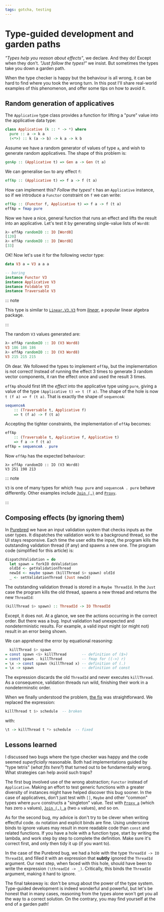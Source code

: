 ```yaml
---
tags: gotcha, testing
---
```


# Type-guided development and garden paths

*"Types help you reason about effects"*, we declare.  And they do!
Except when they don't.  *"Just follow the types!"* we insist.  But
sometimes the types take you down a garden path.

When the type checker is happy but the behaviour is all wrong, it
can be hard to find where you took the wrong turn.  In this post
I'll share real-world examples of this phenomenon, and offer some
tips on how to avoid it.

## Random generation of applicatives

The `Applicative` type class provides a function for lifting a
"pure" value into the applicative data type:

```haskell
class Applicative (k :: * -> *) where
  pure :: a -> k a
  (<*>) :: k (a -> b) -> k a -> k b
```

Assume we have a random generator of values of type `a`, and wish to
generate random applicatives.  The shape of this problem is:

```haskell
genAp :: (Applicative t) => Gen a -> Gen (t a)
```

We can generalise `Gen` to any effect `f`:

```haskell
effAp :: (Applicative t) => f a -> f (t a)
```

How can implement this?  *Follow the types!*  `t` has an
`Applicative` instance, so if we introduce a `Functor` constraint on
`f` we can write:

```haskell
effAp :: (Functor f, Applicative t) => f a -> f (t a)
effAp = fmap pure
```

Now we have a nice, general function that runs an effect and lifts
the result into an applicative.  Let's test it by generating
single-value lists of `Word8`:

```haskell
λ> effAp randomIO :: IO [Word8]
[120]
λ> effAp randomIO :: IO [Word8]
[33]
```

OK!  Now let's use it for the following vector type:

```haskell
data V3 a = V3 a a a

-- boring
instance Functor V3
instance Applicative V3
instance Foldable V3
instance Traversable V3
```

::: note

This type is similar to [`Linear.V3.V3`][linear-v3-doc] from
[*linear*][linear-hackage], a popular linear algebra package.

:::

[linear-v3-doc]: https://hackage.haskell.org/package/linear-1.21.5/docs/Linear-V3.html#t:V3
[linear-hackage]: https://hackage.haskell.org/package/linear

The random `V3` values generated are:

```haskell
λ> effAp randomIO :: IO (V3 Word8)
V3 186 186 186
λ> effAp randomIO :: IO (V3 Word8)
V3 215 215 215
```

Oh dear.  We followed the types to implement `effAp`, but the
implementation is not correct!  Instead of running the effect 3
times to generate 3 random vector components, it ran the effect once
and used the result 3 times.

`effAp` should first lift the *effect* into the applicative type
using `pure`, giving a value of the type `(Applicative t) => t (f
a)`.  The shape of the hole is now `t (f a) => f (t a)`.  That is
exactly the shape of `sequenceA`:

```haskell
sequenceA
    :: (Traversable t, Applicative f)
    => t (f a) -> f (t a)
```

Accepting the tighter constraints, the implementation of `effAp`
becomes:

```haskell
effAp
    :: (Traversable t, Applicative f, Applicative t)
    => f a -> f (t a)
effAp = sequenceA . pure
```

Now `effAp` has the expected behaviour:

```
λ> effAp randomIO :: IO (V3 Word8)
V3 251 198 213
```

::: note

`V3` is one of many types for which `fmap pure` and `sequenceA .
pure` behave differently.  Other examples include [`Join
(,)`][join-doc] and [`Proxy`][proxy-doc].

:::

[join-doc]: https://hackage.haskell.org/package/bifunctors-5.5.11/docs/Data-Bifunctor-Join.html#t:Join
[proxy-doc]: https://hackage.haskell.org/package/base-4.15.0.0/docs/Data-Proxy.html#t:Proxy


## Composing effects (by ignoring them)

In [Purebred][] we have an input validation system that checks
inputs as the user types.  It dispatches the validation work to a
background thread, so the UI stays responsive.  Each time the user
edits the input, the program kills the outstanding validation thread
(if any) and spawns a new one.  The program code (simplified for
this article) is:

[Purebred]: https://github.com/purebred-mua/purebred

```haskell
dispatchValidation = do
  let spawn = forkIO doValidation
  oldId <- getValidationThread
  newId <- maybe spawn (killThread $> spawn) oldId
  _ <- setValidationThread (Just newId)
```

The outstanding validation thread is stored in a `Maybe ThreadId`.
In the `Just` case the program kills the old thread, spawns a new
thread and returns the new `ThreadId`:

```haskell
(killThread $> spawn) :: ThreadId -> IO ThreadId
```

Except, it does not.  At a glance, we see the actions occurring in
the correct order.  But there was a bug.  Input validation had
unexpected and nondeterministic results.  For example, a valid input
might (or might not) result in an error being shown.

We can apprehend the error by equational reasoning:

```haskell
  killThread $> spawn
= const spawn <$> killThread       -- definition of ($>)
= const spawn . killThread         -- fmap for ((->) r)
= \x -> const spawn (killThread x) -- definition of (.)
= \x -> spawn                      -- definition of const
```

The expression discards the old `ThreadId` and never executes
`killThread`.  As a consequence, validation threads run wild,
finishing their work in a nondeterminstic order.

When we finally understood the problem, [the fix][] was
straightforward.  We replaced the expression:

```haskell
killThread t $> schedule  -- broken
```

with:

```haskell
\t -> killThread t *> schedule  -- fixed
```

[the fix]: https://github.com/purebred-mua/purebred/pull/413/commits/4eefd939d4bb201c37e5fe2956e8777e85a6b930

## Lessons learned

I discussed two bugs where the type checker was happy and the code
seemed *superficially* reasonable.  Both had implementations guided
by "type tetris" (*what fits here?*) that turned out to be
fundamentally wrong.  What strategies can help avoid such traps?

The first bug involved use of the wrong abstraction; `Functor`
instead of `Applicative`.  Making an effort to test generic
functions with a greater diversity of instances might have helped
discover this bug sooner.  In the case of applicatives, don't just
test with `[]`, `Maybe` and other "common" types where `pure`
constructs a "singleton" value.  Test with [`Proxy a`][proxy-doc]
(which has zero `a` values), [`Join (,) a`][join-doc] (two `a`
values), and so on.

As for the second bug, my advice is don't try to be clever when
writing effectful code.  `do` notation and explicit binds are fine.
Using underscore binds to ignore values may result in more readable
code than `const` and related functions.  If you have a hole with a
function type, start by writing the lambda, and work step by step to
complete the definition.  Make sure it's correct first, and only
then tidy it up (if you want to).

In the case of the Purebred bug, we had a hole with the type
`ThreadId -> IO ThreadId`, and filled it with an expression that
**subtly** ignored the `ThreadId` argument.  Our next step, when
faced with this hole, should have been to write the expression
`(\threadId -> _)`.  Critically, this binds the `ThreadId` argument,
making it hard to ignore.

The final takeaway is: don't be smug about the power of the type
system.  Type-guided development is indeed wonderful and powerful,
but let's be honest that in many cases, reasoning from the types
alone won't get you all the way to a correct solution.  On the
contrary, you may find yourself at the end of a garden path!
